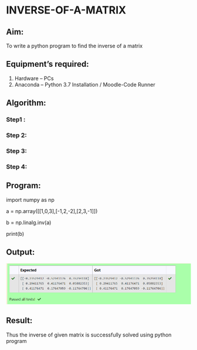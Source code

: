# INVERSE-OF-A-MATRIX
## Aim:
To write a python program to find the inverse of a matrix
## Equipment’s required:
1. 	Hardware – PCs
2. 	Anaconda – Python 3.7 Installation / Moodle-Code Runner
## Algorithm:
### Step1 : 
### Step 2: 
### Step 3: 
### Step 4: 

## Program:
import numpy as np

a = np.array([[1,0,3],[-1,2,-2],[2,3,-1]])

b = np.linalg.inv(a)

print(b)

## Output:
![model](output.png)
## Result:
Thus the inverse of given matrix is successfully solved using python program


